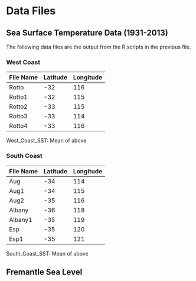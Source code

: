 # Data Files

## Sea Surface Temperature Data (1931-2013)

The following data files are the output from the R scripts in the previous file. 

### West Coast
|File Name | Latitude | Longitude | 
|----------|----------|-----------|
|Rotto     | -32      | 116       |
|Rotto1    | -32      | 115       |
|Rotto2    | -33      | 115       |
|Rotto3    | -33      | 114       |
|Rotto4    | -33      | 116       |


West_Coast_SST: Mean of above

### South Coast
|File Name | Latitude | Longitude | 
|----------|----------|-----------|
|Aug       | -34      | 114       |
|Aug1      | -34      | 115       |
|Aug2      | -35      | 116       |
|Albany    | -36      | 118       |
|Albany1   | -35      | 119       |
|Esp       | -35      | 120       |
|Esp1      | -35      | 121       |


South_Coast_SST: Mean of above

## Fremantle Sea Level
